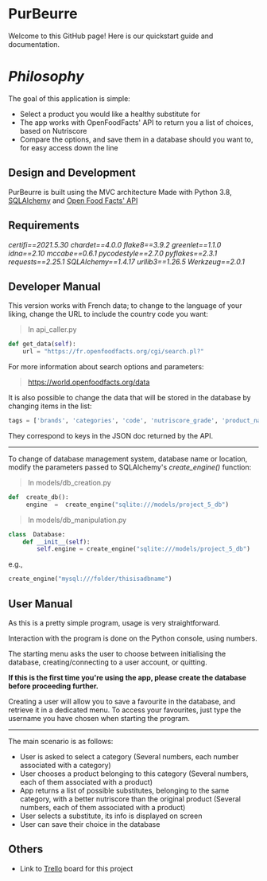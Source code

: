 # PurBeurre

Welcome to this GitHub page!
Here is our quickstart guide and documentation.


# *Philosophy*

The goal of this application is simple: 

 - Select a product you would like a healthy substitute for
 - The app works with OpenFoodFacts' API to return you a list of choices, based on Nutriscore
 - Compare the options, and save them in a database should you want to, for easy access down the line


## **Design and Development**

PurBeurre is built using the MVC architecture
Made with Python 3.8, [SQLAlchemy](https://www.sqlalchemy.org) and [Open Food Facts' API](https://world.openfoodfacts.org)

## **Requirements**

*certifi==2021.5.30*
*chardet==4.0.0*
*flake8==3.9.2*
*greenlet==1.1.0*
*idna==2.10*
*mccabe==0.6.1*
*pycodestyle==2.7.0*
*pyflakes==2.3.1*
*requests==2.25.1*
*SQLAlchemy==1.4.17*
*urllib3==1.26.5*
*Werkzeug==2.0.1*


## **Developer Manual** 


 This version works with French data; to change to the language of your liking, change the URL to include the country code you want:
 >In api_caller.py
 
``` python 
def get_data(self):  
	url = "https://fr.openfoodfacts.org/cgi/search.pl?"  
```

For more information about search options and parameters:
> https://world.openfoodfacts.org/data

It is also possible to change the data that will be stored in the database by changing items in the list:

``` python 
tags = ['brands', 'categories', 'code', 'nutriscore_grade', 'product_name_fr', 'stores']  
```

They correspond to keys in the JSON doc returned by the API.

---
To change of database management system, database name or location, modify the parameters passed to SQLAlchemy's *create_engine()* function:

> In models/db_creation.py

``` python 
def  create_db():
	 engine  =  create_engine("sqlite:///models/project_5_db")
```

> In models/db_manipulation.py

``` python 
class  Database:
	def __init__(self):
		self.engine = create_engine("sqlite:///models/project_5_db")
```
e.g., 
```python
create_engine("mysql:///folder/thisisadbname")
```

## **User Manual** 

As this is a pretty simple program, usage is very straightforward.

Interaction with the program is done on the Python console, using numbers.

The starting menu asks the user to choose between initialising the database, creating/connecting to a user account, or quitting.

**If this is the first time you're using the app, please create the database before proceeding further.**

Creating a user will allow you to save a favourite in the database, and retrieve it in a dedicated menu.
To access your favourites, just type the username you have chosen when starting the program.

---
The main scenario is as follows:
 - User is asked to select a category (Several numbers, each number associated with a category)
 - User chooses a product belonging to this category (Several numbers, each of them associated with a product)
 - App returns a list of possible substitutes, belonging to the same category, with a better nutriscore than the original product 
 (Several numbers, each of them associated with a product)
 - User selects a substitute, its info is displayed on screen
 - User can save their choice in the database



## **Others**

- Link to [Trello](https://trello.com/b/KTZ2iu0e/project-5) board for this project
